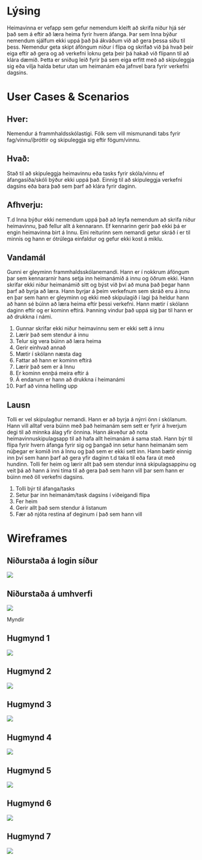 
# Lýsing
Heimavinna er vefapp sem gefur nemendum kleift að skrifa niður hjá sér það sem á eftir að læra heima fyrir hvern áfanga. Þar sem Inna býður nemendum sjálfum ekki uppá það þá ákváðum við að gera þessa síðu til þess. Nemendur geta skipt áföngum niður í flipa og skrifað við þá hvað þeir eiga eftir að gera og að verkefni loknu geta þeir þá hakað við flipann til að klára dæmið. Þetta er sniðug leið fyrir þá sem eiga erfitt með að skipuleggja sig eða vilja halda betur utan um heimanám eða jafnvel bara fyrir verkefni dagsins.


# User Cases & Scenarios

## Hver:
Nemendur á frammhaldsskólastigi.
Fólk sem vill mismunandi tabs fyrir fag/vinnu/íþróttir og skipuleggja sig eftir fögum/vinnu.





## Hvað:
Stað til að skipuleggja heimavinnu eða tasks fyrir skóla/vinnu ef áfangasíða/skóli býður ekki uppá það.
Einnig til að skipuleggja verkefni dagsins eða bara það sem þarf að klára fyrir daginn.



## Afhverju:
T.d Inna býður ekki nemendum uppá það að leyfa nemendum að skrifa niður heimavinnu, það fellur allt á kennarann. Ef kennarinn gerir það ekki þá er engin heimavinna birt á Innu. Eini reiturinn sem nemandi getur skráð í er til minnis og hann er ótrúlega einfaldur og gefur ekki kost á miklu.



## Vandamál

Gunni er gleyminn frammhaldsskólanemandi. Hann er í nokkrum áföngum þar sem kennararnir hans setja inn heimanámið á innu og öðrum ekki. Hann skrifar ekki niður heimanámið sitt og býst við því að muna það þegar hann þarf að byrja að læra. Hann byrjar á þeim verkefnum sem skráð eru á innu en þar sem hann er gleyminn og ekki með skipulagið í lagi þá heldur hann að hann sé búinn að læra heima eftir þessi verkefni. Hann mætir í skólann daginn eftir og er kominn eftirá. Þanning vindur það uppá sig þar til hann er að drukkna í námi.

1.	Gunnar skrifar ekki niður heimavinnu sem er ekki sett á innu
2.	Lærir það sem stendur á innu
3.	Telur sig vera búinn að læra heima
4.	Gerir einhvað annað
5.	Mætir í skólann næsta dag 
6.	Fattar að hann er kominn eftirá
7.	Lærir það sem er á Innu
8.	Er kominn ennþá meira eftir á
9.	Á endanum er hann að drukkna í heimanámi
10.	Þarf að vinna helling upp



## Lausn


Tolli er vel skipulagður nemandi. Hann er að byrja á nýrri önn í skólanum. Hann vill alltaf vera búinn með það heimanám sem sett er fyrir á hverjum degi til að minnka álag yfir önnina. Hann ákveður að nota heimavinnuskipulagsapp til að hafa allt heimanám á sama stað. Hann býr til flipa fyrir hvern áfanga fyrir sig og þangað inn setur hann heimanám sem núþegar er komið inn á Innu og það sem er ekki sett inn. Hann bætir einnig inn því sem hann þarf að gera yfir daginn t.d taka til eða fara út með hundinn. Tolli fer heim og lærir allt það sem stendur inná skipulagsappinu og veit þá að hann á inni tíma til að gera það sem hann vill þar sem hann er búinn með öll verkefni dagsins.


1.	Tolli býr til áfanga/tasks
2.	Setur þar inn heimanám/task dagsins í viðeigandi flipa
3.	Fer heim
4.	Gerir allt það sem stendur á listanum
5.	Fær að njóta restina af deginum í það sem hann vill


# Wireframes

## Niðurstaða á login síður
![](https://github.com/Heimavinna/Heimavinna/blob/main/Myndir%3F/Login%20s%C3%AD%C3%B0a.png)
## Niðurstaða á umhverfi
![](https://github.com/Heimavinna/Heimavinna/blob/main/Myndir%3F/Wireframe.png)

Myndir
## Hugmynd 1
![](https://github.com/Heimavinna/Heimavinna/blob/main/Myndir%3F/IMG_20220113_120610.jpg)
## Hugmynd 2
![](https://github.com/Heimavinna/Heimavinna/blob/main/271361576_897713827611147_4244584053983958855_n.jpg)
## Hugmynd 3
![](https://github.com/Heimavinna/Heimavinna/blob/main/271383614_2964768073776366_4850909341660509975_n.jpg)
## Hugmynd 4
![](https://github.com/Heimavinna/Heimavinna/blob/main/271387445_429517745450996_7362168536275252724_n.jpg)
## Hugmynd 5
![](https://github.com/Heimavinna/Heimavinna/blob/main/271401394_470147837963328_8430029050957597071_n.jpg)
## Hugmynd 6
![](https://github.com/Heimavinna/Heimavinna/blob/main/271439364_294032896031738_6130987875718912908_n.jpg)
## Hugmynd 7
![](https://github.com/Heimavinna/Heimavinna/blob/main/271441656_955431861776991_3141381129727600745_n.jpg)
